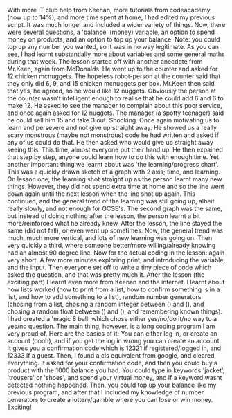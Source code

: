 With more IT club help from Keenan, more tutorials from codeacademy (now up to 14%), and more time spent at home, I had edited my previous script. It was much longer and included a wider variety of things. Now, there were several questions, a 'balance' (money) variable, an option to spend money on products, and an option to top up your balance. Note: you could top up any number you wanted, so it was in no way legitimate. As you can see, I had learnt substantially more about variables and some general maths during that week. 
The lesson started off with another anecdote from Mr.Keen, again from McDonalds. He went up to the counter and asked for 12 chicken mcnuggets. The hopeless robot-person at the counter said that they only did 6, 9, and 15 chicken mcnuggets per box. Mr.Keen then said that yes, he agreed, so he would like 12 nuggets. Obviously the person at the counter wasn't intelligent enough to realise that he could add 6 and 6 to make 12. He asked to see the manager to complain about this poor service, and once again asked for 12 nuggets. The manager (a spotty teenager) said he could sell him 15 and take 3 out.
Shocking. Once again motivating us to learn and persevere and not give up straight away. He showed us a really scary monstrous (maybe not monstrous) code he had written and asked if any of us could do that. He then asked who would give up straight away seeing this. This time, almost everyone put their hand up. He then expained that step by step, anyone could learn how to do this with enough time. Yet another important thing we learnt about was 'the learning/progress chart'.
This was a quickly drawn sketch of a graph with 2 axis; time, and learning. On lesson one, the learning shot straight up as the person learnt many new things. However, they did not spend extra time at home and so the line went down again until the next lesson when the line shot up again. This continued, and the general trend of the learning was still going up, albeit really slowly, and not enough for GCSE's.
The second graph was the same, but instead of doing nothing after the lesson, the person learnt a bit more/reinforced what he already knew. After the lesson, the line stayed the same (did not fall), or even went up sometimes. Now, the general trend was much, much more vertical, and lots of new learning was going on. Then very quickly a third, where someone better/more willing/already knowing had an almost 90 degree line.
Now for the actual coding in the lesson: again very short. A few more minutes exploring print, and introducing the variable, and the input. Then everyone set off to write a tiny piece of code which asked the question, and that was pretty much it.
After the lesson (the exciting part) I learnt even more from Keenan and the internet. I learnt about how lists worked (how to print from a list, how to confirm something is in a list, and how to add something to a list), random number generators (chosing from a list, chosing a random integer between () and (), and chosing a random float between () and (), and remembering known things). I had created a 'magic 8 ball' which chose either yes/no/do it/no way to a yes/no question. The main thing, however, is a long coding program I am very proud of.
Here are the basics of it: You can either log in, or create an account (oooh), and if you get the log in wrong you can create an account. It gives you a confirmation code which is 12321 if registered/logged in, and 12333 if a guest. Then, I found a cls equivalent from google, and cleared everything. It asked for your confirmation code, and then you could buy a product with the 1000 balance you had. You could type in keywords 'jacket', 'trousers' or 'shoes', and spend your virtual money, and if a keyword wasnt detected nothing happened.
Then, you could top up your balance like my previous program, and after that I included my knowledge of number generators to create a lottery/gamble where you can lose or win money. Exciting!
